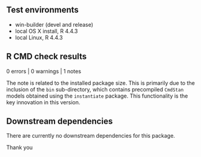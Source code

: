 ## Test environments
* win-builder (devel and release)
* local OS X install, R 4.4.3
* local Linux, R 4.4.3

## R CMD check results
0 errors | 0 warnings | 1 notes

The note is related to the installed package size. This is primarily due to the inclusion of the `bin` sub-directory, which contains precompiled `CmdStan` models obtained using the `instantiate` package.
This functionality is the key innovation in this version.

## Downstream dependencies
There are currently no downstream dependencies for this package.


Thank you

